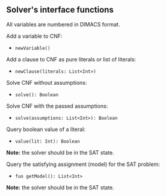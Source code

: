 ## Solver's interface functions

All variables are numbered in DIMACS format.

Add a variable to CNF:
- `newVariable()`

Add a clause to CNF as pure literals or list of literals:
- `newClause(literals: List<Int>)`

Solve CNF without assumptions:
- `solve(): Boolean`

Solve CNF with the passed assumptions:
- `solve(assumptions: List<Int>): Boolean`

Query boolean value of a literal:
- `value(lit: Int): Boolean`

**Note:** the solver should be in the SAT state.

Query the satisfying assignment (model) for the SAT problem:
- `fun getModel(): List<Int>`

**Note:** the solver should be in the SAT state.
